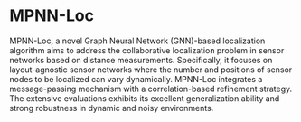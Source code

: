 # MPNN-Loc
MPNN-Loc, a novel Graph Neural Network (GNN)-based localization algorithm aims to address the collaborative localization problem in sensor networks based on distance measurements. Specifically, it focuses on layout-agnostic sensor networks where the number and positions of sensor nodes to be localized can vary dynamically. MPNN-Loc integrates a message-passing mechanism with a correlation-based refinement strategy. The extensive evaluations exhibits its excellent generalization ability and strong robustness in dynamic and noisy environments.
